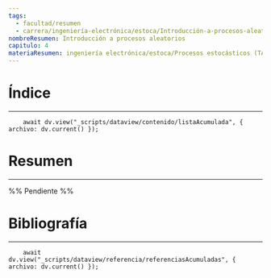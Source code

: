 ```yaml
---
tags:
  - facultad/resumen
  - carrera/ingeniería-electrónica/estoca/Introducción-a-procesos-aleatorios
nombreResumen: Introducción a procesos aleatorios
capitulo: 4
materiaResumen: ingeniería electrónica/estoca/Procesos estocásticos (TA132).md
---
```

# Índice
---
```dataviewjs
	await dv.view("_scripts/dataview/contenido/listaAcumulada", { archivo: dv.current() });
```

# Resumen
---
%% Pendiente %%

# Bibliografía
---
```dataviewjs
	await dv.view("_scripts/dataview/referencia/referenciasAcumuladas", { archivo: dv.current() });
```
